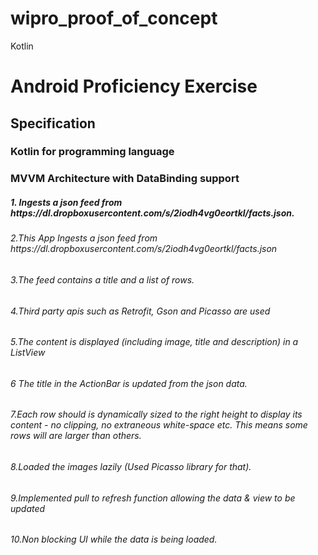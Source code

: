 # wipro_proof_of_concept
Kotlin 
<h1>Android Proficiency Exercise<br /></h1>

<h2>Specification<br /></h2>
<h3>Kotlin for programming language<br /></h3>
<h3>MVVM Architecture with DataBinding support<br /></h3>
<h5>1. Ingests a json feed from https://dl.dropboxusercontent.com/s/2iodh4vg0eortkl/facts.json.<br /></h5>
<h6>2.This App Ingests a json feed from https://dl.dropboxusercontent.com/s/2iodh4vg0eortkl/facts.json <br /></h6>
<h6>3.The feed contains a title and a list of rows. <br /></h6>
<h6>4.Third party apis such as Retrofit, Gson and Picasso are used<br /></h6>
<h6>5.The content is displayed (including image, title and description) in a ListView <br /></h6>
<h6>6 The title in the ActionBar is updated from the json data. <br /></h6>
<h6>7.Each row should is dynamically sized to the right height to display its content - no clipping, no extraneous white-space etc. This means some rows will are larger than others.<br /></h6>
<h6>8.Loaded the images lazily (Used Picasso library for that).<br /></h6>
<h6>9.Implemented pull to refresh function allowing the data & view to be updated<br /></h6>
<h6>10.Non blocking UI while the data is being loaded.<br /></h6>

